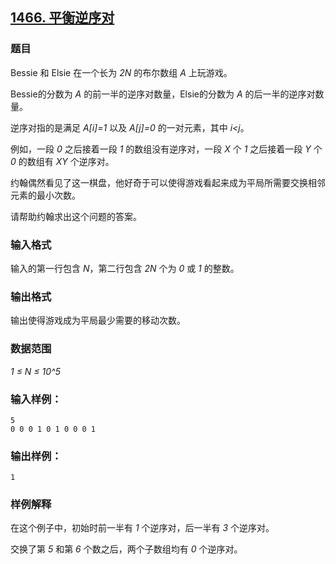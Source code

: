 ## [1466. 平衡逆序对](https://www.acwing.com/problem/content/1468/)

### 题目

Bessie 和 Elsie 在一个长为 *2N* 的布尔数组 *A* 上玩游戏。

Bessie的分数为 *A* 的前一半的逆序对数量，Elsie的分数为 *A* 的后一半的逆序对数量。

逆序对指的是满足 *A[i]=1* 以及 *A[j]=0* 的一对元素，其中 *i<j*。

例如，一段 *0* 之后接着一段 *1* 的数组没有逆序对，一段 *X* 个 *1* 之后接着一段 *Y* 个 *0* 的数组有 *XY* 个逆序对。

约翰偶然看见了这一棋盘，他好奇于可以使得游戏看起来成为平局所需要交换相邻元素的最小次数。

请帮助约翰求出这个问题的答案。

### 输入格式

输入的第一行包含 *N*，第二行包含 *2N* 个为 *0* 或 *1* 的整数。

### 输出格式

输出使得游戏成为平局最少需要的移动次数。

### 数据范围

*1 ≤ N ≤ 10^5*

### 输入样例：

```
5
0 0 0 1 0 1 0 0 0 1
```

### 输出样例：

```
1
```

### 样例解释

在这个例子中，初始时前一半有 *1* 个逆序对，后一半有 *3* 个逆序对。

交换了第 *5* 和第 *6* 个数之后，两个子数组均有 *0* 个逆序对。
